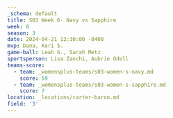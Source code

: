```yaml
---
_schema: default
title: S03 Week 6- Navy vs Sapphire
week: 6
season: 3
date: 2024-04-21 12:30:00 -0400
mvp: Dana, Kori S.
game-ball: Leah G., Sarah Metz
sportsperson: Lisa Zanchi, Aubrie Odell
teams-score:
  - team: _womensplus-teams/s03-women-s-navy.md
    score: 59
  - team: _womensplus-teams/s03-women-s-sapphire.md
    score: 7
location: _locations/carter-baron.md
field: '3'
---
```

